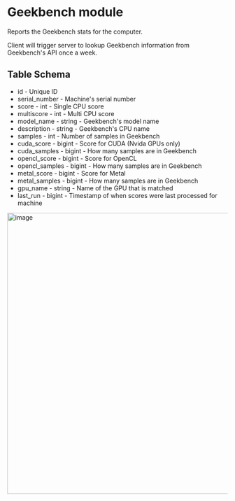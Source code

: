 Geekbench module
==========

Reports the Geekbench stats for the computer. 

Client will trigger server to lookup Geekbench information from Geekbench's API once a week.


Table Schema
---
* id - Unique ID
* serial_number - Machine's serial number
* score - int - Single CPU score
* multiscore - int - Multi CPU score
* model_name - string - Geekbench's model name
* description - string - Geekbench's CPU name
* samples - int - Number of samples in Geekbench
* cuda_score - bigint - Score for CUDA (Nvida GPUs only)
* cuda_samples - bigint - How many samples are in Geekbench
* opencl_score - bigint - Score for OpenCL
* opencl_samples - bigint - How many samples are in Geekbench
* metal_score - bigint - Score for Metal
* metal_samples - bigint - How many samples are in Geekbench
* gpu_name - string - Name of the GPU that is matched
* last_run - bigint - Timestamp of when scores were last processed for machine

<img width="643" alt="image" src="https://user-images.githubusercontent.com/16665880/167967529-bcdbe263-d9b0-4392-8921-ad1893094025.png">
